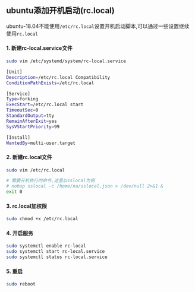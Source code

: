 ## ubuntu添加开机启动(rc.local) 

ubuntu-18.04不能使用```/etc/rc.local```设置开机启动脚本,可以通过一些设置继续使用```rc.local```

#### 1. 新建rc-local.service文件

```bash
sudo vim /etc/systemd/system/rc-local.service
```

```bash
[Unit]
Description=/etc/rc.local Compatibility
ConditionPathExists=/etc/rc.local

[Service]
Type=forking
ExecStart=/etc/rc.local start
TimeoutSec=0
StandardOutput=tty
RemainAfterExit=yes
SysVStartPriority=99

[Install]
WantedBy=multi-user.target
```



#### 2. 新建rc.local文件

```bash
sudo vim /etc/rc.local
```

```bash
# 需要开机执行的命令,这里以sslocal为例
# nohup sslocal -c /home/na/sslocal.json > /dev/null 2>&1 &
exit 0
```



#### 3. rc.local加权限

```bash
sudo chmod +x /etc/rc.local
```
#### 4. 开启服务

```bash
sudo systemctl enable rc-local
sudo systemctl start rc-local.service
sudo systemctl status rc-local.service
```
#### 5. 重启

```bash
sudo reboot
```
